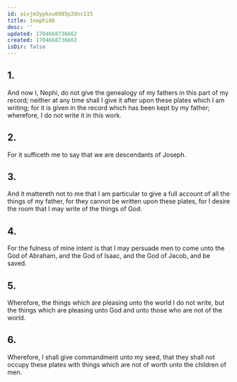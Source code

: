 ```yaml
---
id: oivjm3ypkxu6985p2dnc115
title: 1nephi06
desc: ''
updated: 1704668736662
created: 1704668736662
isDir: false
---
```

## 1.
And now I, Nephi, do not give the genealogy of my fathers in this part of my record; neither at any time shall I give it after upon these plates which I am writing; for it is given in the record which has been kept by my father; wherefore, I do not write it in this work.
## 2.
For it sufficeth me to say that we are descendants of Joseph.
## 3.
And it mattereth not to me that I am particular to give a full account of all the things of my father, for they cannot be written upon these plates, for I desire the room that I may write of the things of God.
## 4.
For the fulness of mine intent is that I may persuade men to come unto the God of Abraham, and the God of Isaac, and the God of Jacob, and be saved.
## 5.
Wherefore, the things which are pleasing unto the world I do not write, but the things which are pleasing unto God and unto those who are not of the world.
## 6.
Wherefore, I shall give commandment unto my seed, that they shall not occupy these plates with things which are not of worth unto the children of men.
